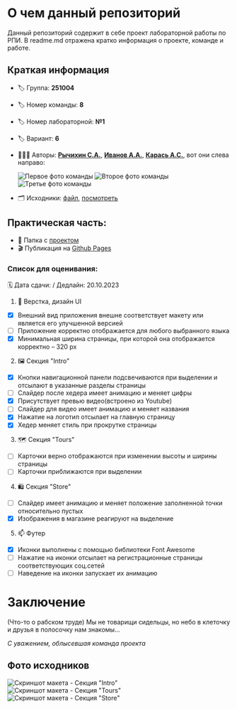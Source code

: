 # О чем данный репозиторий
Данный репозиторий содержит в себе проект лабораторной работы по РПИ. В readme.md отражена кратко информация о проекте, команде и работе.
## Краткая информация
- :label: Группа: **251004**
- :label: Номер команды: **8**
- :label: Номер лабораторной: **№1**
- :label: Вариант: **6**
- :family_man_man_boy: Авторы: [**Рычихин С.А.**](https://github.com/BeerManNotAvailable1), [**Иванов А.А.**](https://github.com/AndreyItMe),  [**Карась А.С.**](https://github.com/anticlown322), вот они слева направо:

    ![Первое фото команды](/assets/images/team-photo-1.jpg)
    ![Второе фото команды](/assets/images/team-photo-2.jpg)
    ![Третье фото команды](/assets/images/team-photo-3.jpg)
- :card_index_dividers: Исходники: [файл](assets/files/Вариант%206.psd), [посмотреть](https://github.com/anticlown322/Hiking-Project/tree/develop-Andrei_Karas'#%D1%84%D0%BE%D1%82%D0%BE-%D0%B8%D1%81%D1%85%D0%BE%D0%B4%D0%BD%D0%B8%D0%BA%D0%BE%D0%B2)
## Практическая часть: 
- :file_folder: Папка с [проектом](Project-folder)
- :clapper: Публикация на [Github Pages](https://anticlown322.github.io/Hiking-Project/)
### Список для оценивания:
:spiral_calendar: Дата сдачи: / Дедлайн: 20.10.2023
1. :eyes: Верстка, дизайн UI
- [x] Внешний вид приложения внешне соответствует макету или является его улучшенной версией
- [ ] Приложение корректно отображается для любого выбранного языка
- [x] Минимальная ширина страницы, при которой она отображается корректно – 320 рх 
2. :framed_picture: Секция "Intro"
- [x] Кнопки навигационной панели подсвечиваются при выделении и отсылают в указанные разделы страницы
- [ ] Слайдер после хедера имеет анимацию и меняет цифры
- [x] Присутствует превью видео(встроено из Youtube)
- [ ] Слайдер для видео имеет анимацию и меняет названия
- [x] Нажатие на логотип отсылает на главную страницу
- [x] Хедер меняет стиль при прокрутке страницы  
3. :world_map: Секция "Tours"
- [ ] Карточки верно отображаются при изменении высоты и ширины страницы   
- [ ] Карточки приближаются при выделении
4. :shopping: Секция "Store"
- [ ] Слайдер имеет анимацию и меняет положение заполненной точки относительно пустых
- [x] Изображения в магазине реагируют на выделение
5. :mailbox: Футер
- [x] Иконки выполнены с помощью библиотеки Font Awesome
- [ ] Нажатие на иконки отсылает на регистрационные страницы соответствующих соц.сетей
- [ ] Наведение на иконки запускает их анимацию
# Заключение
(Что-то о рабском труде)
Мы не товарищи сидельцы, но небо в клеточку и друзья в полосочку нам знакомы...

*С уважением, облысевшая команда проекта*

## Фото исходников
![Скриншот макета - Секция "Intro"](/assets/images/task-screen-1.jpg)
![Скриншот макета - Секция "Tours"](/assets/images/task-screen-2.jpg)
![Скриншот макета - Секция "Store"](/assets/images/task-screen-3.jpg)
